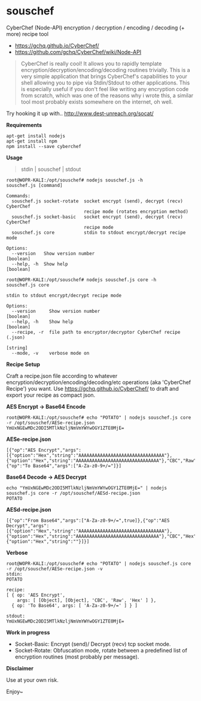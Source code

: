 # souschef
CyberChef (Node-API) encryption / decryption / encoding / decoding (+ more) recipe tool
- https://gchq.github.io/CyberChef/
- https://github.com/gchq/CyberChef/wiki/Node-API

> CyberChef is really cool! It allows you to rapidly template encryption/decryption/encoding/decoding routines trivially. This is a very simple application that brings CyberChef's capabilities to your shell allowing you to pipe via Stdin/Stdout to other applications. This is especially useful if you don't feel like writing any encryption code from scratch, which was one of the reasons why i wrote this, a similar tool most probably exists somewhere on the internet, oh well. 

Try hooking it up with..
http://www.dest-unreach.org/socat/

**Requirements**

```
apt-get install nodejs
apt-get install npm
npm install --save cyberchef

```

**Usage**

> stdin | souschef | stdout

```
root@WOPR-KALI:/opt/souschef# nodejs souschef.js -h
souschef.js [command]

Commands:
  souschef.js socket-rotate  socket encrypt (send), decrypt (recv) CyberChef
                             recipe mode (rotates encryption method)
  souschef.js socket-basic   socket encrypt (send), decrypt (recv) CyberChef
                             recipe mode
  souschef.js core           stdin to stdout encrypt/decrypt recipe mode

Options:
  --version   Show version number                                      [boolean]
  --help, -h  Show help                                                [boolean]

root@WOPR-KALI:/opt/souschef# nodejs souschef.js core -h
souschef.js core

stdin to stdout encrypt/decrypt recipe mode

Options:
  --version     Show version number                                    [boolean]
  --help, -h    Show help                                              [boolean]
  --recipe, -r  file path to encryptor/decryptor CyberChef recipe (.json)
                                                                        [string]
  --mode, -v    verbose mode on

```
**Recipe Setup**

Craft a recipe.json file according to whatever encryption/decryption/encoding/decoding/etc operations (aka 'CyberChef Recipe') you want. Use https://gchq.github.io/CyberChef/ to draft and export your recipe as compact json.  


**AES Encrypt -> Base64 Encode**

```
root@WOPR-KALI:/opt/souschef# echo "POTATO" | nodejs souschef.js core -r /opt/souschef/AESe-recipe.json
YmUxNGEwMDc2ODI5MTlkNzljNmVmYWYwOGY1ZTE0MjE=

```

**AESe-recipe.json**

```
[{"op":"AES Encrypt","args":[{"option":"Hex","string":"AAAAAAAAAAAAAAAAAAAAAAAAAAAAAAAA"},{"option":"Hex","string":"AAAAAAAAAAAAAAAAAAAAAAAAAAAAAAA"},"CBC","Raw","Hex"]},{"op":"To Base64","args":["A-Za-z0-9+/="]}]
```

**Base64 Decode -> AES Decrypt**

```
echo "YmUxNGEwMDc2ODI5MTlkNzljNmVmYWYwOGY1ZTE0MjE=" | nodejs souschef.js core -r /opt/souschef/AESd-recipe.json
POTATO
```
**AESd-recipe.json**
```
[{"op":"From Base64","args":["A-Za-z0-9+/=",true]},{"op":"AES Decrypt","args":[{"option":"Hex","string":"AAAAAAAAAAAAAAAAAAAAAAAAAAAAAAAA"},{"option":"Hex","string":"AAAAAAAAAAAAAAAAAAAAAAAAAAAAAAA"},"CBC","Hex","Raw",{"option":"Hex","string":""}]}]
```

**Verbose**

```
root@WOPR-KALI:/opt/souschef# echo "POTATO" | nodejs souschef.js core -r /opt/souschef/AESe-recipe.json -v
stdin: 
POTATO

recipe: 
[ { op: 'AES Encrypt',
    args: [ [Object], [Object], 'CBC', 'Raw', 'Hex' ] },
  { op: 'To Base64', args: [ 'A-Za-z0-9+/=' ] } ]

stdout: 
YmUxNGEwMDc2ODI5MTlkNzljNmVmYWYwOGY1ZTE0MjE=
```

**Work in progress**

- Socket-Basic: Encrypt (send)/ Decrypt (recv) tcp socket mode.
- Socket-Rotate: Obfuscation mode, rotate between a predefined list of encryption routines (most probably per message).  

**Disclaimer**

Use at your own risk. 

Enjoy~
